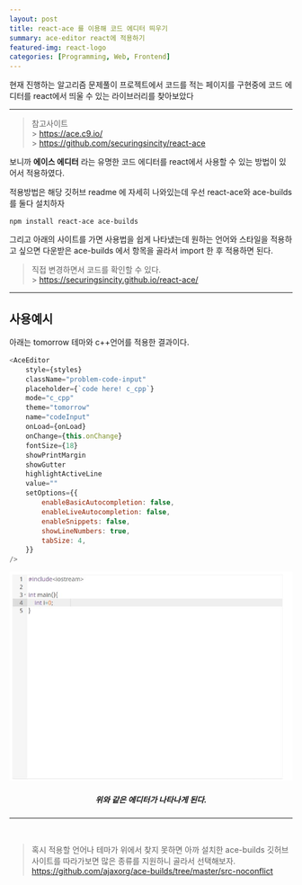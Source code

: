```yaml
---
layout: post
title: react-ace 를 이용해 코드 에디터 띄우기
summary: ace-editor react에 적용하기
featured-img: react-logo
categories: [Programming, Web, Frontend]
---
```


현재 진행하는 알고리즘 문제풀이 프로젝트에서 코드를 적는 페이지를 구현중에 코드 에디터를 react에서 띄울 수 있는 라이브러리를 찾아보았다

---

> 참고사이트<br> > <https://ace.c9.io/> <br> > <https://github.com/securingsincity/react-ace>

보니까 **에이스 에디터** 라는 유명한 코드 에디터를 react에서 사용할 수 있는 방법이 있어서 적용하였다.

적용방법은 해당 깃허브 readme 에 자세히 나와있는데 우선 react-ace와 ace-builds를 둘다 설치하자

```
npm install react-ace ace-builds
```

그리고 아래의 사이트를 가면 사용법을 쉽게 나타냈는데 원하는 언어와 스타일을 적용하고 싶으면 다운받은 ace-builds 에서 항목을 골라서 import 한 후 적용하면 된다.

> 직접 변경하면서 코드를 확인할 수 있다.<br> > <https://securingsincity.github.io/react-ace/>

---

## 사용예시

아래는 tomorrow 테마와 c++언어를 적용한 결과이다.

```js
<AceEditor
	style={styles}
	className="problem-code-input"
	placeholder={`code here! c_cpp`}
	mode="c_cpp"
	theme="tomorrow"
	name="codeInput"
	onLoad={onLoad}
	onChange={this.onChange}
	fontSize={18}
	showPrintMargin
	showGutter
	highlightActiveLine
	value=""
	setOptions={{
		enableBasicAutocompletion: false,
		enableLiveAutocompletion: false,
		enableSnippets: false,
		showLineNumbers: true,
		tabSize: 4,
	}}
/>
```

![capture](../assets/img/posts/2021-01/react-ace1.JPG)

##### <center>위와 같은 에디터가 나타나게 된다.</center>

---

<br>

> 혹시 적용할 언어나 테마가 위에서 찾지 못하면 아까 설치한 ace-builds 깃허브 사이트를 따라가보면 많은 종류를 지원하니 골라서 선택해보자.
> <https://github.com/ajaxorg/ace-builds/tree/master/src-noconflict>
